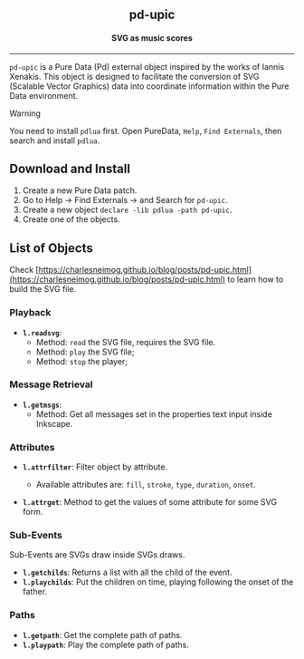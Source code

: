 <p align="center">
  <h2 align="center">pd-upic</h2>
  <h4 align="center">SVG as music scores</h4>
</p>

--- 
`pd-upic` is a Pure Data (Pd) external object inspired by the works of Iannis Xenakis. This object is designed to facilitate the conversion of SVG (Scalable Vector Graphics) data into coordinate information within the Pure Data environment.


> [!WARNING]  
> You need to install `pdlua` first. Open PureData, `Help`, `Find Externals`, then search and install `pdlua`.


## Download and Install

1. Create a new Pure Data patch.
2. Go to Help → Find Externals → and Search for `pd-upic`.
3. Create a new object `declare -lib pdlua -path pd-upic`.
4. Create one of the objects.

   
## List of Objects

Check [https://charlesneimog.github.io/blog/posts/pd-upic.html](https://charlesneimog.github.io/blog/posts/pd-upic.html) to learn how to build the SVG file.

### Playback

- **`l.readsvg`**: 
  - Method: `read` the SVG file, requires the SVG file.
  - Method: `play` the SVG file;
  - Method: `stop` the player;
    
### Message Retrieval

- **`l.getmsgs`**: 
  - Method: Get all messages set in the properties text input inside Inkscape.
  
### Attributes

- **`l.attrfilter`**: Filter object by attribute.
    - Available attributes are: `fill`, `stroke`, `type`, `duration`, `onset`. 
  
- **`l.attrget`**: Method to get the values of some attribute for some SVG form.

### Sub-Events

Sub-Events are SVGs draw inside SVGs draws. 

- **`l.getchilds`**: Returns a list with all the child of the event.  
- **`l.playchilds`**: Put the children on time, playing following the onset of the father.

### Paths
- **`l.getpath`**: Get the complete path of paths.
- **`l.playpath`**: Play the complete path of paths.





